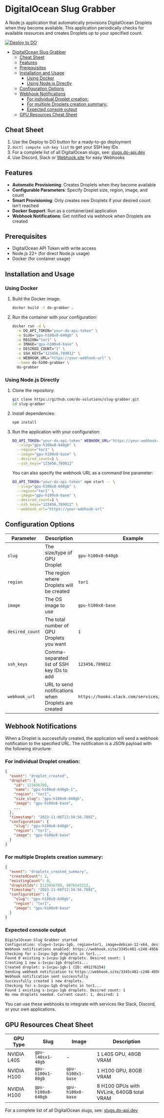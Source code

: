 # DigitalOcean Slug Grabber

A Node.js application that automatically provisions DigitalOcean Droplets when they become available. This application periodically checks for available resources and creates Droplets up to your specified count.

[![Deploy to DO](https://www.deploytodo.com/do-btn-blue.svg)](https://cloud.digitalocean.com/apps/new?repo=https://github.com/DO-Solutions/slug-grabber/tree/main)

- [DigitalOcean Slug Grabber](#digitalocean-slug-grabber)
  - [Cheat Sheet](#cheat-sheet)
  - [Features](#features)
  - [Prerequisites](#prerequisites)
  - [Installation and Usage](#installation-and-usage)
    - [Using Docker](#using-docker)
    - [Using Node.js Directly](#using-nodejs-directly)
  - [Configuration Options](#configuration-options)
  - [Webhook Notifications](#webhook-notifications)
    - [For individual Droplet creation:](#for-individual-droplet-creation)
    - [For multiple Droplets creation summary:](#for-multiple-droplets-creation-summary)
    - [Expected console output](#expected-console-output)
  - [GPU Resources Cheat Sheet](#gpu-resources-cheat-sheet)

## Cheat Sheet

1. Use the Deploy to DO button for a ready-to-go deployment
2. `doctl compute ssh-key list` to get your SSH key IDs
3. For a complete list of all DigitalOcean slugs, see: [slugs.do-api.dev](https://slugs.do-api.dev/)
4. Use Discord, Slack or [Webhook.site](https://webhook.site/) for easy Webhooks

## Features

- **Automatic Provisioning**: Creates Droplets when they become available
- **Configurable Parameters**: Specify Droplet size, region, image, and count
- **Smart Provisioning**: Only creates new Droplets if your desired count isn't reached
- **Docker Support**: Run as a containerized application
- **Webhook Notifications**: Get notified via webhook when Droplets are created

## Prerequisites

- DigitalOcean API Token with write access
- Node.js 22+ (for direct Node.js usage)
- Docker (for container usage)

## Installation and Usage

### Using Docker

1. Build the Docker image:
   ```bash
   docker build -t do-grabber .
   ```

2. Run the container with your configuration:
   ```bash
   docker run -d \
     -e DO_API_TOKEN="your-do-api-token" \
     -e SLUG="gpu-h100x8-640gb" \
     -e REGION="tor1" \
     -e IMAGE="gpu-h100x8-base" \
     -e DESIRED_COUNT="1" \
     -e SSH_KEYS="123456,789012" \
     -e WEBHOOK_URL="https://your-webhook-url" \
     --name do-h100-grabber \
     do-grabber
   ```

### Using Node.js Directly

1. Clone the repository:
   ```bash
   git clone https://github.com/do-solutions/slug-grabber.git
   cd slug-grabber
   ```

2. Install dependencies:
   ```bash
   npm install
   ```

3. Run the application with your configuration:
   ```bash
   DO_API_TOKEN="your-do-api-token" WEBHOOK_URL="https://your-webhook-url" npm start -- \
     --slug="gpu-h100x8-640gb" \
     --region="tor1" \
     --image="gpu-h100x8-base" \
     --desired_count=1 \
     --ssh_keys="123456,789012"
   ```

   You can also specify the webhook URL as a command line parameter:
   ```bash
   DO_API_TOKEN="your-do-api-token" npm start -- \
     --slug="gpu-h100x8-640gb" \
     --region="tor1" \
     --image="gpu-h100x8-base" \
     --desired_count=1 \
     --ssh_keys="123456,789012" \
     --webhook_url="https://your-webhook-url"
   ```

## Configuration Options

| Parameter | Description | Example |
|-----------|-------------|---------|
| `slug` | The size/type of GPU Droplet | `gpu-h100x8-640gb` |
| `region` | The region where Droplets will be created | `tor1` |
| `image` | The OS image to use | `gpu-h100x8-base` |
| `desired_count` | The total number of GPU Droplets you want | `1` |
| `ssh_keys` | Comma-separated list of SSH key IDs to add | `123456,789012` |
| `webhook_url` | URL to send notifications when Droplets are created | `https://hooks.slack.com/services/XXX/YYY/ZZZ` |

## Webhook Notifications

When a Droplet is successfully created, the application will send a webhook notification to the specified URL. The notification is a JSON payload with the following structure:

### For individual Droplet creation:

```json
{
  "event": "droplet_created",
  "droplet": {
    "id": 123456789,
    "name": "gpu-h100x8-640gb-1",
    "region": "tor1",
    "size_slug": "gpu-h100x8-640gb",
    "image": "gpu-h100x8-base",
    ...
  },
  "timestamp": "2023-11-06T12:34:56.789Z",
  "configuration": {
    "slug": "gpu-h100x8-640gb",
    "region": "tor1",
    "image": "gpu-h100x8-base"
  }
}
```

### For multiple Droplets creation summary:

```json
{
  "event": "droplets_created_summary",
  "createdCount": 2,
  "existingCount": 0,
  "dropletIds": [123456789, 987654321],
  "timestamp": "2023-11-06T12:34:56.789Z",
  "configuration": {
    "slug": "gpu-h100x8-640gb",
    "region": "tor1",
    "image": "gpu-h100x8-base"
  }
}
```

### Expected console output

```bash
DigitalOcean Slug Grabber started
Configuration: slug=s-1vcpu-1gb, region=tor1, image=debian-12-x64, desired_count=1
Webhook notifications enabled: https://webhook.site/3345c481-c248-4956-9361-335a0d1abcc8
Checking for s-1vcpu-1gb droplets in tor1...
Found 0 existing s-1vcpu-1gb droplets. Desired count: 1
Creating 1 new s-1vcpu-1gb droplets...
Created droplet: s-1vcpu-1gb-1 (ID: 491276154)
Sending webhook notification to https://webhook.site/3345c481-c248-4956-9361-335a0d1abcc8
Webhook notification sent successfully
Successfully created 1 new droplets.
Checking for s-1vcpu-1gb droplets in tor1...
Found 1 existing s-1vcpu-1gb droplets. Desired count: 1
No new droplets needed. Current count: 1, desired: 1
```

You can use these webhooks to integrate with services like Slack, Discord, or your own applications.

## GPU Resources Cheat Sheet

| GPU Type | Slug | Image | Description |
|----------|------|-------|-------------|
| NVIDIA L40S | `gpu-l40sx1-48gb` | - | 1 L40S GPU, 48GB VRAM |
| NVIDIA H100 | `gpu-h100x1-80gb` | `gpu-h100x1-base` | 1 H100 GPU, 80GB VRAM |
| NVIDIA H100 | `gpu-h100x8-640gb` | `gpu-h100x8-base` | 8 H100 GPUs with NVLink, 640GB total VRAM |

For a complete list of all DigitalOcean slugs, see: [slugs.do-api.dev](https://slugs.do-api.dev/)